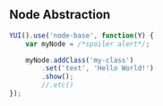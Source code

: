 ##  Node Abstraction

```javascript
YUI().use('node-base', function(Y) {
    var myNode = /*spoiler alert*/;

    myNode.addClass('my-class')
        .set('text', 'Hello World!')
        .show();
        //.etc()
});
```
